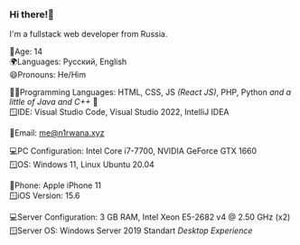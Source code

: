 ### Hi there!👋

I'm a fullstack web developer from Russia.

🔞Age: 14 <br/>
🌍Languages: Русский, English <br/>
😄Pronouns: He/Him <br/>

🧑‍💻Programming Languages: HTML, CSS, JS _(React JS)_, PHP, Python _and a little of Java and C++_ 🙂 <br/>
🪟IDE: Visual Studio Code, Visual Studio 2022, IntelliJ IDEA

📨Email: me@n1rwana.xyz

💻PC Configuration: Intel Core i7-7700, NVIDIA GeForce GTX 1660 <br/>
🪟OS: Windows 11, Linux Ubuntu 20.04

📱Phone: Apple iPhone 11<br/>
🪟iOS Version: 15.6

💻Server Configuration: 3 GB RAM, Intel Xeon E5-2682 v4 @ 2.50 GHz (x2) <br/>
🪟Server OS: Windows Server 2019 Standart _Desktop Experience_
